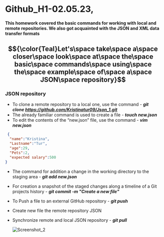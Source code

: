 # Github_H1-02.05.23,

#### This homework covered the basic commands for working with local and remote repositories. We also got acquainted with the JSON and XML data transfer formats
## $${\color{Teal}Let's\space take\space a\space closer\space look\space at\space the\space basic\space commands\space using\space the\space example\space of\space a\space JSON\space repository}$$ 

### JSON repository
+ To clone a remote repository to a local one, use the command - ***git clone https://github.com/Kristinatur09/Json_1.git***
+ The already familiar command is used to create a file - ***touch new.json***
+ To edit the contents of the “new.json” file, use the command - ***vim new.json***

 ```json
  { 
   "name":"Kristina",
   "Lastname":"Tur",
   "age":29,
   "Pets":2, 
   "expected salary":500
}
```
+ The command for  addition a change in the working directory to the staging area - ***git add new.json***
+ For creation a snapshot of the staged changes along a timeline of a Git projects history - ***git commit -m "Create a new file"***
+ To Push a file to an external GitHub repository - ***git push***
+ Create new file the remote repository JSON 
+ Synchronize remote and local JSON repository - ***git pull***

     ![Screenshot_2](https://user-images.githubusercontent.com/97529029/235935119-c8227543-9ff7-44b4-a4f5-e5576da83681.png)
